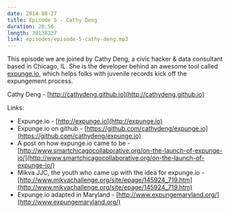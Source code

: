 ```yaml
---
date: 2014-08-27
title: Episode 5 - Cathy Deng
duration: 20:56
length: 30138337
link: episodes/episode-5-cathy-deng.mp3
---
```


This episode we are joined by Cathy Deng, a civic hacker & data consultant based in Chicago, IL. She is the developer behind an awesome tool called [expunge.io](http://expunge.io), which helps folks with juvenile records kick off the expungement process.

Cathy Deng - [http://cathydeng.github.io](http://cathydeng.github.io)

Links:
* Expunge.io - [http://expunge.io](http://expunge.io)
* Expunge.io on github - [https://github.com/cathydeng/expunge.io](https://github.com/cathydeng/expunge.io)
* A post on how expunge.io came to be - [http://www.smartchicagocollaborative.org/on-the-launch-of-expunge-io/](http://www.smartchicagocollaborative.org/on-the-launch-of-expunge-io/)
* Mikva JJC, the youth who came up with the idea for expunge.io - [http://www.mikvachallenge.org/site/epage/145924_719.htm](http://www.mikvachallenge.org/site/epage/145924_719.htm)
* Expunge.io adapted in Maryland - [http://www.expungemaryland.org/](http://www.expungemaryland.org/)
